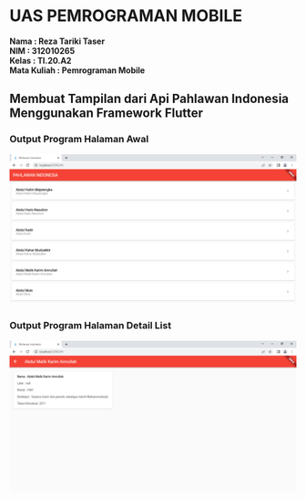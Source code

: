  # UAS PEMROGRAMAN MOBILE

 **Nama           : Reza Tariki Taser** <br>
 **NIM            : 312010265** <br>
 **Kelas          : TI.20.A2** <br>
 **Mata Kuliah    : Pemrograman Mobile** <br>

 ## Membuat Tampilan dari Api Pahlawan Indonesia Menggunakan Framework Flutter

 ### Output Program Halaman Awal

 ![foto](img/Pahlawan%20Indonesia.png) <br>


 ### Output Program Halaman Detail List

 ![foto](img/Pahlawan%20indonesia%202.png) <br>

